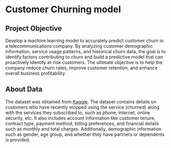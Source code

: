 # Customer Churning model

## Project Objective
Develop a machine learning model to accurately predict customer churn in a telecommunications company. By analyzing customer demographic information, service usage patterns, and historical churn data, the goal is to identify factors contributing to churn and build a predictive model that can proactively identify at-risk customers. The ultimate objective is to help the company reduce churn rates, improve customer retention, and enhance overall business profitability.

## About Data
The dataset was obtained from [Kaggle](https://www.kaggle.com/datasets/blastchar/telco-customer-churn). The dataset contains details on customers who have recently stopped using the service (churned) along with the services they subscribed to, such as phone, internet, online security, etc. It also includes account information like customer tenure, contract type, payment method, billing preferences, and financial details such as monthly and total charges. Additionally, demographic information such as gender, age group, and whether they have partners or dependents is provided.
